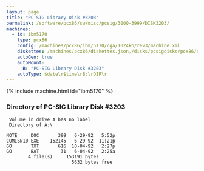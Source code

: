 ```yaml
---
layout: page
title: "PC-SIG Library Disk #3203"
permalink: /software/pcx86/sw/misc/pcsig/3000-3999/DISK3203/
machines:
  - id: ibm5170
    type: pcx86
    config: /machines/pcx86/ibm/5170/cga/1024kb/rev3/machine.xml
    diskettes: /machines/pcx86/diskettes.json,/disks/pcsigdisks/pcx86/diskettes.json
    autoGen: true
    autoMount:
      B: "PC-SIG Library Disk #3203"
    autoType: $date\r$time\rB:\rDIR\r
---
```


{% include machine.html id="ibm5170" %}

### Directory of PC-SIG Library Disk #3203

     Volume in drive A has no label
     Directory of A:\

    NOTE     DOC       399   6-29-92   5:52p
    COMISN10 EXE    152145   6-29-92  11:21p
    GO       TXT       616  10-04-92   2:27p
    GO       BAT        31   6-04-92   2:25a
            4 file(s)     153191 bytes
                            5632 bytes free
